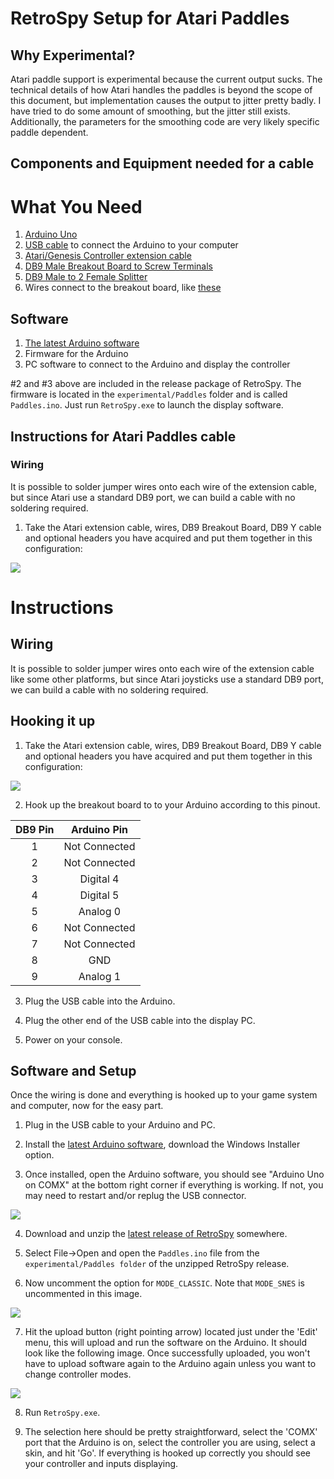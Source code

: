 
RetroSpy Setup for Atari Paddles
======

## Why Experimental?

Atari paddle support is experimental because the current output sucks.  The technical details of how Atari handles the paddles is beyond the scope of this document, but implementation causes the output to jitter pretty badly. I have tried to do some amount of smoothing, but the jitter still exists.  Additionally, the parameters for the smoothing code are very likely specific paddle dependent.

## Components and Equipment needed for a cable

# What You Need
1. [Arduino Uno](http://www.amazon.com/Arduino-UNO-board-DIP-ATmega328P/dp/B006H06TVG)
2. [USB cable](http://www.amazon.com/AmazonBasics-Hi-Speed-A-Male-B-Male-Meters/dp/B001TH7GUA/) to connect the Arduino to your computer
3. [Atari/Genesis Controller extension cable](https://www.amazon.com/Retro-Bit-Sega-Genesis-Controller-Extension-Cable/dp/B0089ZLXHW)
4. [DB9 Male Breakout Board to Screw Terminals](https://www.amazon.com/gp/product/B00CLTP2O2/ref=oh_aui_detailpage_o00_s00?ie=UTF8&psc=1)
5. [DB9 Male to 2 Female Splitter](https://www.amazon.com/gp/product/B007F2E188/ref=oh_aui_detailpage_o08_s00?ie=UTF8&psc=1)
6. Wires connect to the breakout board, like [these](https://www.amazon.com/Elegoo-EL-CP-004-Multicolored-Breadboard-arduino/dp/B01EV70C78) 

## Software

1. [The latest Arduino software](http://arduino.cc/en/Main/Software)
2. Firmware for the Arduino
3. PC software to connect to the Arduino and display the controller

#2 and #3 above are included in the release package of RetroSpy. The firmware is located in the ``experimental/Paddles`` folder and is called ``Paddles.ino``.   Just run ``RetroSpy.exe`` to launch the display software.

## Instructions for Atari Paddles cable

### Wiring

It is possible to solder jumper wires onto each wire of the extension cable, but since Atari use a standard DB9 port, we can build a cable with no soldering required.

1.  Take the Atari extension cable, wires, DB9 Breakout Board, DB9 Y cable and optional headers you have acquired and put them together in this configuration:

![](https://raw.githubusercontent.com/zoggins/RetroSpy/master/docs/tutorial-images/ataricable.jpg)

# Instructions

## Wiring

It is possible to solder jumper wires onto each wire of the extension cable like some other platforms, but since Atari joysticks use a standard DB9 port, we can build a cable with no soldering required.

## Hooking it up

1.  Take the Atari extension cable, wires, DB9 Breakout Board, DB9 Y cable and optional headers you have acquired and put them together in this configuration:

![](https://raw.githubusercontent.com/zoggins/RetroSpy/master/docs/tutorial-images/ataricable.jpg)

2. Hook up the breakout board to to your Arduino according to this pinout.

| DB9 Pin | Arduino Pin |
|:-------:|:-------------------:|
|    1    |    Not Connected    |
|    2    |    Not Connected    |
|    3    |          Digital 4          |
|    4    |          Digital 5          |
|    5    |       Analog 0      |
|    6    |    Not Connected    |
|    7    |    Not Connected    |
|    8    |         GND         |
|    9    |       Analog 1      |

3. Plug the USB cable into the Arduino.

4. Plug the other end of the USB cable into the display PC.

5. Power on your console.

## Software and Setup

Once the wiring is done and everything is hooked up to your game system and computer, now for the easy part.

1. Plug in the USB cable to your Arduino and PC.

2. Install the [latest Arduino software](http://arduino.cc/en/Main/Software), download the Windows Installer option.

3. Once installed, open the Arduino software, you should see "Arduino Uno on COMX" at the bottom right corner if everything is working. If not, you may need to restart and/or replug the USB connector.

![](https://raw.githubusercontent.com/zoggins/RetroSpy/master/docs/tutorial-images/readme_images/emptyide.png)

4. Download and unzip the [latest release of RetroSpy](https://github.com/zoggins/RetroSpy/releases/latest) somewhere.

5. Select File->Open and open the ``Paddles.ino`` file from the ``experimental/Paddles folder`` of the unzipped RetroSpy release.

6. Now uncomment the option for `MODE_CLASSIC`. Note that `MODE_SNES` is uncommented in this image. 

![](https://raw.githubusercontent.com/zoggins/RetroSpy/master/docs/tutorial-images/readme_images/uncomment.png)

7. Hit the upload button (right pointing arrow) located just under the 'Edit' menu, this will upload and run the software on the Arduino. It should look like the following image. Once successfully uploaded, you won't have to upload software again to the Arduino again unless you want to change controller modes. 

![](https://raw.githubusercontent.com/zoggins/RetroSpy/master/docs/tutorial-images/readme_images/upload.png)

8. Run ``RetroSpy.exe``.

9. The selection here should be pretty straightforward, select the 'COMX' port that the Arduino is on, select the controller you are using, select a skin, and hit 'Go'. If everything is hooked up correctly you should see your controller and inputs displaying.
